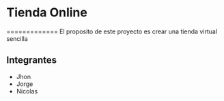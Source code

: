 ﻿# Tienda Online
 =============
El proposito de este proyecto es crear una tienda virtual sencilla

## Integrantes 
+ Jhon
+ Jorge
+ Nicolas
